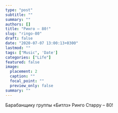 ```yaml
---
type: "post"
subtitle: ""
summary: ""
authors: []
title: "Ринго – 80!"
slug: "ringo-80"
draft: false
date: "2020-07-07 13:00:13+0300"  
lastmod: ""
tags: ["Music", 'Date']
categories: ["Life"]
featured: false
image:
  placement: 2
  caption: ""
  focal_point: ""
  preview_only: false
summary: ""  
---
```


Барабанщику группы «Битлз» Ринго Старру – 80!